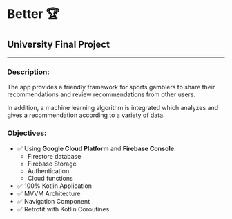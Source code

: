 # Better :trophy:
## University Final Project
___

### Description:
The app provides a friendly framework for sports gamblers to share their recommendations and review recommendations from other users.

In addition, a machine learning algorithm is integrated which analyzes and gives a recommendation according to a variety of data.


### Objectives:
* :white_check_mark: Using **Google Cloud Platform** and **Firebase Console**:
    * Firestore database
    * Firebase Storage
    * Authentication
    * Cloud functions
* :white_check_mark: 100% Kotlin Application
* :white_check_mark: MVVM Architecture
* :white_check_mark: Navigation Component
* :white_check_mark: Retrofit with Kotlin Coroutines
